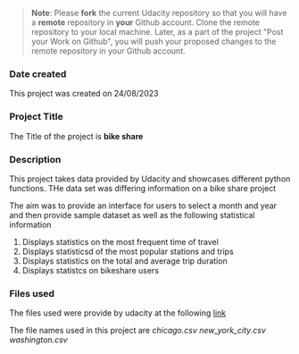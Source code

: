 >**Note**: Please **fork** the current Udacity repository so that you will have a **remote** repository in **your** Github account. Clone the remote repository to your local machine. Later, as a part of the project "Post your Work on Github", you will push your proposed changes to the remote repository in your Github account.

### Date created
This project was created on 24/08/2023

### Project Title
The Title of the project is **bike share**

### Description

This project takes data provided by Udacity and showcases different python functions.
THe data set was differing information on a bike share project 

The aim was to provide an interface for users to select a month and year and then provide sample dataset as well as
the following statistical information 
1. Displays statistics on the most frequent time of travel
2. Displays statisticsd of the most popular stations and trips
3. Displays statistics on the total and average trip duration 
4. Displays statistcs on bikeshare users



### Files used
The files used were provide by udacity at the following [link](https://video.udacity-data.com/topher/2021/May/6094a7cc_all-project-files/all-project-files.zip "project files")

The file names used in this project are
_chicago.csv_
*new_york_city.csv*
_washington.csv_


